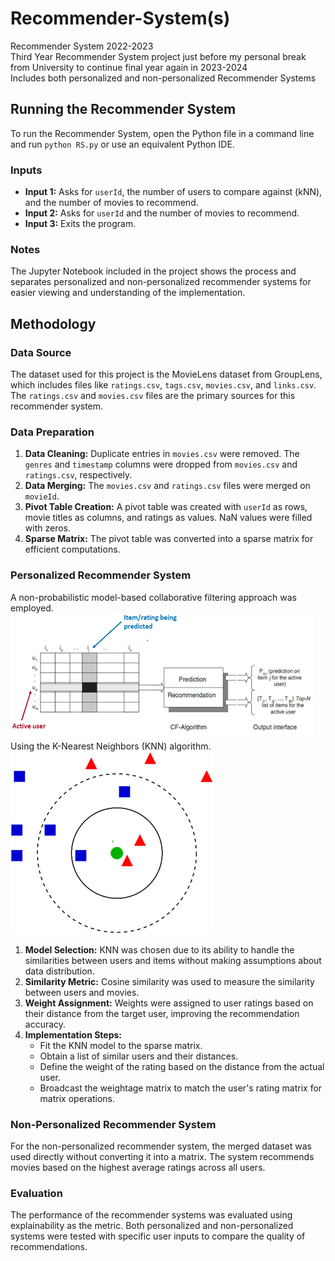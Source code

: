 # Recommender-System(s)

Recommender System 2022-2023  
Third Year Recommender System project just before my personal break from University to continue final year again in 2023-2024  
Includes both personalized and non-personalized Recommender Systems
## Running the Recommender System

To run the Recommender System, open the Python file in a command line and run `python RS.py` or use an equivalent Python IDE.

### Inputs
- **Input 1:** Asks for `userId`, the number of users to compare against (kNN), and the number of movies to recommend.
- **Input 2:** Asks for `userId` and the number of movies to recommend.
- **Input 3:** Exits the program.

### Notes
The Jupyter Notebook included in the project shows the process and separates personalized and non-personalized recommender systems for easier viewing and understanding of the implementation.

## Methodology

### Data Source
The dataset used for this project is the MovieLens dataset from GroupLens, which includes files like `ratings.csv`, `tags.csv`, `movies.csv`, and `links.csv`. The `ratings.csv` and `movies.csv` files are the primary sources for this recommender system.

### Data Preparation
1. **Data Cleaning:** Duplicate entries in `movies.csv` were removed. The `genres` and `timestamp` columns were dropped from `movies.csv` and `ratings.csv`, respectively.
2. **Data Merging:** The `movies.csv` and `ratings.csv` files were merged on `movieId`.
3. **Pivot Table Creation:** A pivot table was created with `userId` as rows, movie titles as columns, and ratings as values. NaN values were filled with zeros.
4. **Sparse Matrix:** The pivot table was converted into a sparse matrix for efficient computations.

### Personalized Recommender System
A non-probabilistic model-based collaborative filtering approach was employed.</br>
![Example of how collaborative filtering works](image1.png)</br>
Using the K-Nearest Neighbors (KNN) algorithm.</br>
![Example of KNN classification](image2.png)</br>

1. **Model Selection:** KNN was chosen due to its ability to handle the similarities between users and items without making assumptions about data distribution.
2. **Similarity Metric:** Cosine similarity was used to measure the similarity between users and movies.
3. **Weight Assignment:** Weights were assigned to user ratings based on their distance from the target user, improving the recommendation accuracy.
4. **Implementation Steps:**
   - Fit the KNN model to the sparse matrix.
   - Obtain a list of similar users and their distances.
   - Define the weight of the rating based on the distance from the actual user.
   - Broadcast the weightage matrix to match the user's rating matrix for matrix operations.

### Non-Personalized Recommender System
For the non-personalized recommender system, the merged dataset was used directly without converting it into a matrix. The system recommends movies based on the highest average ratings across all users.

### Evaluation
The performance of the recommender systems was evaluated using explainability as the metric. Both personalized and non-personalized systems were tested with specific user inputs to compare the quality of recommendations.